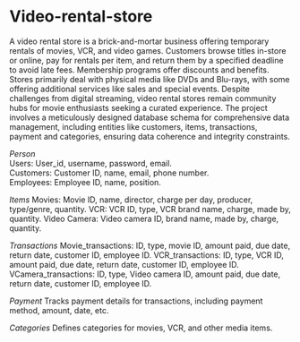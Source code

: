 # Video-rental-store
A video rental store is a brick-and-mortar business offering temporary rentals of movies, VCR, and video games. Customers browse titles in-store or online, pay for rentals per item, and return them by a specified deadline to avoid late fees. Membership programs offer discounts and benefits. Stores primarily deal with physical media like DVDs and Blu-rays, with some offering additional services like sales and special events. Despite challenges from digital streaming, video rental stores remain community hubs for movie enthusiasts seeking a curated experience.
The project involves a meticulously designed database schema for comprehensive data management, including entities like customers, items, transactions, payment and categories, ensuring data coherence and integrity constraints.

*Person*<br/>
   Users: User_id, username, password, email.<br/>
   Customers: Customer ID, name, email, phone number.<br/>
   Employees: Employee ID, name, position.<br/>

 *Items*
   Movies: Movie ID, name, director, charge per day, producer, type/genre, quantity.
   VCR: VCR ID, type, VCR brand name, charge, made by, quantity. 
   Video Camera: Video camera ID, brand name, made by, charge, quantity.

*Transactions*
   Movie_transactions: ID, type, movie ID, amount paid, due date, return date, customer ID, employee ID.
   VCR_transactions: ID, type, VCR ID, amount paid, due date, return date, customer ID, employee ID.
   VCamera_transactions: ID, type, Video camera ID, amount paid, due date, return date, customer ID, employee ID.
   
*Payment*
   Tracks payment details for transactions, including payment method, amount, date, etc.

*Categories*
   Defines categories for movies, VCR, and other media items.

